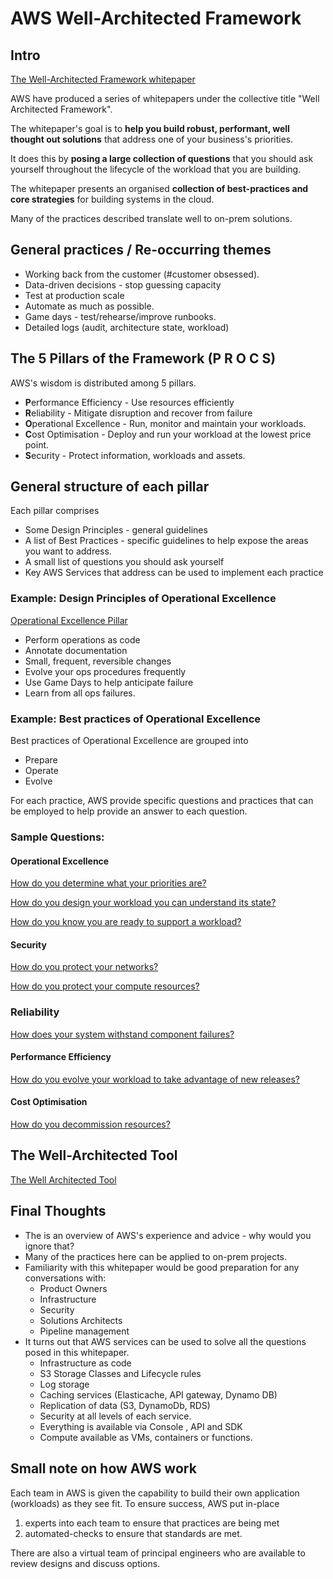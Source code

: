 # AWS Well-Architected Framework 

## Intro
[The Well-Architected Framework whitepaper](https://d1.awsstatic.com/whitepapers/architecture/AWS_Well-Architected_Framework.pdf)

AWS have produced a series of whitepapers under the collective title "Well Architected Framework".

The whitepaper's goal is to **help you build robust, performant, well thought out solutions** that address one of your business's priorities.

It does this by **posing a large collection of questions** that you should ask yourself throughout the lifecycle of the workload that you are building.

The whitepaper presents an organised **collection of best-practices and core strategies** for building systems in the cloud.

Many of the practices described translate well to on-prem solutions.

## General practices / Re-occurring themes
* Working back from the customer (#customer obsessed).  
* Data-driven decisions - stop guessing capacity
* Test at production scale
* Automate as much as possible.  
* Game days - test/rehearse/improve runbooks.
* Detailed logs (audit, architecture state, workload)

## The 5 Pillars of the Framework (P R O C S)
AWS's wisdom is distributed among 5 pillars.
* **P**erformance Efficiency - Use resources efficiently
* **R**eliability - Mitigate disruption and recover from failure
* **O**perational Excellence - Run, monitor and maintain your workloads. 
* **C**ost Optimisation - Deploy and run your workload at the lowest price point.
* **S**ecurity - Protect information, workloads and assets.

## General structure of each pillar 
Each pillar comprises 
* Some Design Principles - general guidelines
* A list of Best Practices - specific guidelines to help expose the areas you want to address. 
* A small list of questions you should ask yourself
* Key AWS Services that address can be used to implement each practice

### Example: Design Principles of Operational Excellence
[Operational Excellence Pillar](https://d1.awsstatic.com/whitepapers/architecture/AWS_Well-Architected_Framework.pdf#page=6)
* Perform operations as code
* Annotate documentation
* Small, frequent, reversible changes
* Evolve your ops procedures frequently
* Use Game Days to help anticipate failure
* Learn from all ops failures.

### Example: Best practices of Operational Excellence
Best practices of Operational Excellence are grouped into
* Prepare
* Operate
* Evolve    

For each practice, AWS provide specific questions and practices that can be employed to help provide an answer to each question.
 
### Sample Questions:
#### Operational Excellence
[How do you determine what your priorities are?](https://d1.awsstatic.com/whitepapers/architecture/AWS_Well-Architected_Framework.pdf#page=48)

[How do you design your workload you can understand its state?](https://d1.awsstatic.com/whitepapers/architecture/AWS_Well-Architected_Framework.pdf#page=49)

[How do you know you are ready to support a workload?](https://d1.awsstatic.com/whitepapers/architecture/AWS_Well-Architected_Framework.pdf#page=52)

#### Security
[How do you protect your networks?](https://d1.awsstatic.com/whitepapers/architecture/AWS_Well-Architected_Framework.pdf#page=61)

[How do you protect your compute resources?](https://d1.awsstatic.com/whitepapers/architecture/AWS_Well-Architected_Framework.pdf#page=61)

### Reliability
[How does your system withstand component failures?](https://d1.awsstatic.com/whitepapers/architecture/AWS_Well-Architected_Framework.pdf#page=69)

#### Performance Efficiency
[How do you evolve your workload to take advantage of new releases?](https://d1.awsstatic.com/whitepapers/architecture/AWS_Well-Architected_Framework.pdf#page=76)

#### Cost Optimisation
[How do you decommission resources?](https://d1.awsstatic.com/whitepapers/architecture/AWS_Well-Architected_Framework.pdf#page=81)


## The Well-Architected Tool
[The Well Architected Tool](https://aws.amazon.com/well-architected-tool)


## Final Thoughts
* The is an overview of AWS's experience and advice - why would you ignore that?
* Many of the practices here can be applied to on-prem projects.
* Familiarity with this whitepaper would be good preparation for any conversations with:
  * Product Owners
  * Infrastructure
  * Security
  * Solutions Architects
  * Pipeline management
* It turns out that AWS services can be used to solve all the questions posed in this whitepaper.
  * Infrastructure as code
  * S3 Storage Classes and Lifecycle rules
  * Log storage
  * Caching services (Elasticache, API gateway, Dynamo DB)
  * Replication of data (S3, DynamoDb, RDS) 
  * Security at all levels of each service.
  * Everything is available via Console , API and SDK
  * Compute available as VMs, containers or functions.

## Small note on how AWS work
Each team in AWS is given the capability to build their own application (workloads) as they see fit.
To ensure success, AWS put in-place
 1) experts into each team to ensure that practices are being met
 2) automated-checks to ensure that standards are met.
 
There are also a virtual team of principal engineers who are available to review designs and discuss options.
